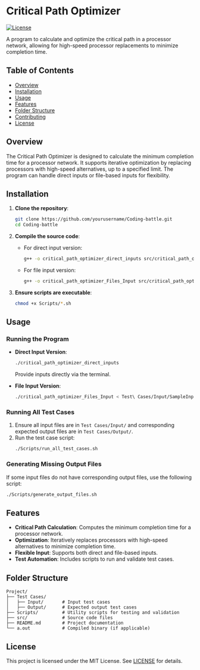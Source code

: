 # Critical Path Optimizer

[![License](https://img.shields.io/badge/License-MIT-blue.svg)](LICENSE)

A program to calculate and optimize the critical path in a processor network, allowing for high-speed processor replacements to minimize completion time.

## Table of Contents
- [Overview](#overview)
- [Installation](#installation)
- [Usage](#usage)
- [Features](#features)
- [Folder Structure](#folder-structure)
- [Contributing](#contributing)
- [License](#license)

## Overview
The Critical Path Optimizer is designed to calculate the minimum completion time for a processor network. It supports iterative optimization by replacing processors with high-speed alternatives, up to a specified limit. The program can handle direct inputs or file-based inputs for flexibility.

## Installation

1. **Clone the repository**:
   ```bash
   git clone https://github.com/yourusername/Coding-battle.git
   cd Coding-battle
   ```

2. **Compile the source code**:
   - For direct input version:
     ```bash
     g++ -o critical_path_optimizer_direct_inputs src/critical_path_optimizer_direct_inputs.cpp
     ```
   - For file input version:
     ```bash
     g++ -o critical_path_optimizer_Files_Input src/critical_path_optimizer_Files_input.cpp
     ```

3. **Ensure scripts are executable**:
   ```bash
   chmod +x Scripts/*.sh
   ```

## Usage

### Running the Program
- **Direct Input Version**:
  ```bash
  ./critical_path_optimizer_direct_inputs
  ```
  Provide inputs directly via the terminal.

- **File Input Version**:
  ```bash
  ./critical_path_optimizer_Files_Input < Test\ Cases/Input/SampleInput1.txt
  ```

### Running All Test Cases
1. Ensure all input files are in `Test Cases/Input/` and corresponding expected output files are in `Test Cases/Output/`.
2. Run the test case script:
   ```bash
   ./Scripts/run_all_test_cases.sh
   ```

### Generating Missing Output Files
If some input files do not have corresponding output files, use the following script:
```bash
./Scripts/generate_output_files.sh
```

## Features
- **Critical Path Calculation**: Computes the minimum completion time for a processor network.
- **Optimization**: Iteratively replaces processors with high-speed alternatives to minimize completion time.
- **Flexible Input**: Supports both direct and file-based inputs.
- **Test Automation**: Includes scripts to run and validate test cases.

## Folder Structure
```
Project/
├── Test Cases/
│   ├── Input/       # Input test cases
│   ├── Output/      # Expected output test cases
├── Scripts/         # Utility scripts for testing and validation
├── src/             # Source code files
├── README.md        # Project documentation
└── a.out            # Compiled binary (if applicable)
```

## License
This project is licensed under the MIT License. See [LICENSE](LICENSE) for details.
